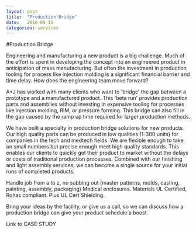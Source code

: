 ```yaml
---
layout: post
title:  "Production Bridge"
date:   2016-05-15
categories: services
---
```

#Production Bridge

Engineering and manufacturing a new product is a big challenge. Much of the effort is spent in developing the concept into an engineered product in anticipation of mass manufacturing. But often the investment in production tooling for process like injection molding is a significant financial barrier and time delay.   How does the engineering team move forward?

A+J has worked with many clients who want to 'bridge' the gap between a prototype and a manufactured product. This 'beta run' provides production parts and assemblies without investing in expensive tooling for processes like injection molding, RIM, or pressure forming. This bridge can also fill in the gap caused by the ramp up time required for larger production methods. 

We have built a specialty in production bridge solutions for new products. Our high quality parts can be produced in low qualities  (1-300 units)  for companies in the tech and medtech fields. We are flexible enough to take on small numbers but precise enough meet high quality standards. This enables our clients to quickly get their product to market without the delays or costs of traditional production processes. Combined with our finishing and light assembly services, we can become a single source for your initial runs of completed products.

Handle job from a to z, no subbing out (master patterns, molds, casting, painting, assembly, packaging)
Medical enclosures.
Materials UL Certified, Rohas compliant. Plus UL Cert Shielding.

Bring your ideas by the facility, or give us a call, so we can discuss how a production bridge can give your product schedule a boost.

Link to CASE STUDY